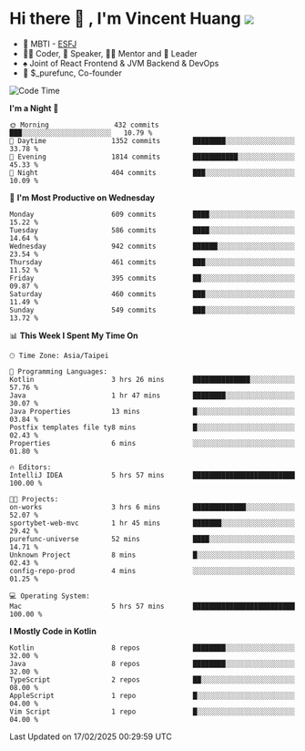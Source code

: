 # Hi there 👋 , I'm Vincent Huang ![](https://komarev.com/ghpvc/?username=Jian-Min-Huang)
- 👀 MBTI - [ESFJ](https://www.16personalities.com/esfj-personality)
- 👨‍💻 Coder, 🎤 Speaker, 👨‍🏫 Mentor and 🚀 Leader
- ♠️ Joint of React Frontend & JVM Backend & DevOps
- 💼 $_purefunc, Co-founder

<!--START_SECTION:waka-->
![Code Time](http://img.shields.io/badge/Code%20Time-4%2C909%20hrs%2047%20mins-blue)

**I'm a Night 🦉** 

```text
🌞 Morning                432 commits         ███░░░░░░░░░░░░░░░░░░░░░░   10.79 % 
🌆 Daytime                1352 commits        ████████░░░░░░░░░░░░░░░░░   33.78 % 
🌃 Evening                1814 commits        ███████████░░░░░░░░░░░░░░   45.33 % 
🌙 Night                  404 commits         ███░░░░░░░░░░░░░░░░░░░░░░   10.09 % 
```
📅 **I'm Most Productive on Wednesday** 

```text
Monday                   609 commits         ████░░░░░░░░░░░░░░░░░░░░░   15.22 % 
Tuesday                  586 commits         ████░░░░░░░░░░░░░░░░░░░░░   14.64 % 
Wednesday                942 commits         ██████░░░░░░░░░░░░░░░░░░░   23.54 % 
Thursday                 461 commits         ███░░░░░░░░░░░░░░░░░░░░░░   11.52 % 
Friday                   395 commits         ██░░░░░░░░░░░░░░░░░░░░░░░   09.87 % 
Saturday                 460 commits         ███░░░░░░░░░░░░░░░░░░░░░░   11.49 % 
Sunday                   549 commits         ███░░░░░░░░░░░░░░░░░░░░░░   13.72 % 
```


📊 **This Week I Spent My Time On** 

```text
🕑︎ Time Zone: Asia/Taipei

💬 Programming Languages: 
Kotlin                   3 hrs 26 mins       ██████████████░░░░░░░░░░░   57.76 % 
Java                     1 hr 47 mins        ████████░░░░░░░░░░░░░░░░░   30.07 % 
Java Properties          13 mins             █░░░░░░░░░░░░░░░░░░░░░░░░   03.84 % 
Postfix templates file ty8 mins              █░░░░░░░░░░░░░░░░░░░░░░░░   02.43 % 
Properties               6 mins              ░░░░░░░░░░░░░░░░░░░░░░░░░   01.80 % 

🔥 Editors: 
IntelliJ IDEA            5 hrs 57 mins       █████████████████████████   100.00 % 

🐱‍💻 Projects: 
on-works                 3 hrs 6 mins        █████████████░░░░░░░░░░░░   52.07 % 
sportybet-web-mvc        1 hr 45 mins        ███████░░░░░░░░░░░░░░░░░░   29.42 % 
purefunc-universe        52 mins             ████░░░░░░░░░░░░░░░░░░░░░   14.71 % 
Unknown Project          8 mins              █░░░░░░░░░░░░░░░░░░░░░░░░   02.43 % 
config-repo-prod         4 mins              ░░░░░░░░░░░░░░░░░░░░░░░░░   01.25 % 

💻 Operating System: 
Mac                      5 hrs 57 mins       █████████████████████████   100.00 % 
```

**I Mostly Code in Kotlin** 

```text
Kotlin                   8 repos             ████████░░░░░░░░░░░░░░░░░   32.00 % 
Java                     8 repos             ████████░░░░░░░░░░░░░░░░░   32.00 % 
TypeScript               2 repos             ██░░░░░░░░░░░░░░░░░░░░░░░   08.00 % 
AppleScript              1 repo              █░░░░░░░░░░░░░░░░░░░░░░░░   04.00 % 
Vim Script               1 repo              █░░░░░░░░░░░░░░░░░░░░░░░░   04.00 % 
```




 Last Updated on 17/02/2025 00:29:59 UTC
<!--END_SECTION:waka-->
